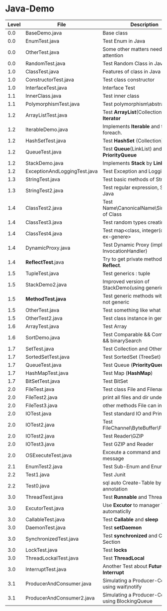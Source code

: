 # Java-Demo

| Level | File  | Description | Package |
| ---------- | ------------- | ------------- | ------------- |
| 0.0 | BaseDemo.java  | Base class   | (default) |
| 0.0 | EnumTest.java | Test Enum in Java | (default) |
| 0.0 | OtherTest.java | 	Some other matters needing attention | (default) |
| 0.0 | RandomTest.java | Test Random Class in Java | (default) |
| 1.0 | ClassTest.java | Features of class in Java | (default) |
| 1.0 | ConstructorTest.java | Test class constructor | (default) |
| 1.0 | InterfaceTest.java | Interface Test | (default) |
| 1.1 | InnerClass.java | Test inner class | (default) |
| 1.1 | PolymorphismTest.java | Test polymorphism\abstract in Java | (default) |
| 1.2 | ArrayListTest.java  | Test <b>ArrayList</b>(Collection) and <b>Iterator</b> | (default) |
| 1.2 | IterableDemo.java | Implements <b>Iterable</b> and then test foreach. | (default) |
| 1.2 | HashSetTest.java | Test <b>HashSet</b> (Collection) | (default) |
| 1.2 | QueueTest.java | Test <b>Queue</b>(LinkList) and <b>PriorityQueue</b> | (default) |
| 1.2 | StackDemo.java | Implements <b>Stack</b> by <b>LinkList</b> | (default) |
| 1.2 | ExceptionAndLoggingTest.java | Test Exception and Logging in Java | (default) |
| 1.3 | StringTest.java | Test basic methods of String |  (default) |
| 1.3 | StringTest2.java | Test regular expression, Scanner in Java | (default) |
| 1.4 | ClassTest2.java | Test Name\CanonicalName\SimpleName of Class | (default) |
| 1.4 | ClassTest3.java | Test random types creating. | (default) |
| 1.4 | ClassTest4.java | Test map<class, integer(contains ex-genere> | (default) | 
| 1.4 | DynamicProxy.java | Test Dynamic Proxy (implement InvocationHandler) | (default) | 
| 1.4 | <b>ReflectTest</b>.java | Try to get private method\field by <b>Reflect</b>. | (default) |
| 1.5 | TupleTest.java | Test generics : tuple | generics |
| 1.5 | StackDemo2.java | Improved version of StackDemo(using generics) | generics | 
| 1.5 | <b>MethodTest.java</b> | Test generic methods with class not generic | generics |
| 1.5 | OtherTest.java | Test something like what I saw in <SICP> | generics |
| 1.5 | OtherTest2.java | Test class instance in generics | generics |
| 1.6 | ArrayTest.java | Test Array | (default) |
| 1.6 | SortDemo.java | Test Comparable && Comparator && binarySearch | (default) |
| 1.7 | SetTest.java | Test Collection and Other generics | collections |
| 1.7 | SortedSetTest.java | Test SortedSet (TreeSet) | collections |
| 1.7 | QueueTest.java | Test Queue (<b>PriorityQueue</b>) | collections |
| 1.7 | HashMapTest.java | Test Map (<b>HashMap</b>) | collections |
| 1.7 | BitSetTest.java | Test BitSet | collections |
| 2.0 | FileTest.java | Test class File and FilenameFilter | io |
| 2.0 | FileTest2.java | print all files and dir under a foler | io |
| 2.0 | FileTest3.java | other methods File can invoke | io |
| 2.0 | IOTest.java | Test standard IO and PrintWriter | io |
| 2.0 | IOTest2.java | Test FileChannel\ByteBuffer\FileLock | io |
| 2.0 | IOTest2.java | Test Reader\GZIP | io |
| 2.0 | IOTest3.java | Test GZIP and Reader | io |
| 2.0 | OSExecuteTest.java | Exceute a command and return message | io |
| 2.1 | EnumTest2.java | Test Sub-Enum and EnumSet | (default) |
| 2.2 | Test1.java | Test Junit | annotation |
| 2.2 | Test0.java | sql auto Create-Table by annotation | annotation |
| 3.0 | ThreadTest.java | Test <b>Runnable</b> and Thread.yield() | multithread |
| 3.0 | ExcutorTest.java | Use <b>Excutor</b> to manager Thread automaticlly | multithread |
| 3.0 | CallableTest.java | Test <b>Callable</b> and <b>sleep</b> | multithread |
| 3.0 | DaemonTest.java | Test <b>setDaemon</b> | multithread |
| 3.0 | SynchronizedTest.java | Test <b>synchronized</b> and Critical Section | multithread |
| 3.0 | LockTest.java | Test <b>locks</b> | multithread |
| 3.0 | ThreadLockalTest.java | Test <b>ThreadLocal</b> | multithread |
| 3.0 | InterruptTest.java | Another Test about <b>Future</b> and <b>Interrupt</b> | multithread |
| 3.1 | ProducerAndConsumer.java | Simulating a Producer-Consumer using wait\notify | multithread |
| 3.1 | ProducerAndConsumer2.java | Simulating a Producer-Consumer using BlockingQueue | multithread |
